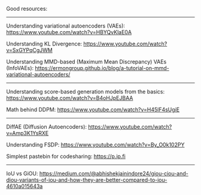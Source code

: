 Good resources:

---

Understanding variational autoencoders (VAEs): https://www.youtube.com/watch?v=HBYQvKlaE0A

Understanding KL Divergence: https://www.youtube.com/watch?v=SxGYPqCgJWM

Understanding MMD-based (Maximum Mean Discrepancy) VAEs (InfoVAEs): https://ermongroup.github.io/blog/a-tutorial-on-mmd-variational-autoencoders/

---

Understanding score-based generation models from the basics: https://www.youtube.com/watch?v=B4oHJpEJBAA

Math behind DDPM: https://www.youtube.com/watch?v=H45lF4sUgiE

---

DiffAE (Diffusion Autoencoders): https://www.youtube.com/watch?v=Amp3K1YsRXE

Understanding FSDP: https://www.youtube.com/watch?v=By_O0k102PY

Simplest pastebin for codesharing: https://p.ip.fi

---

IoU vs GiOU: https://medium.com/@abhishekjainindore24/giou-ciou-and-diou-variants-of-iou-and-how-they-are-better-compared-to-iou-4610a015643a
